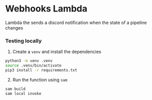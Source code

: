 # Webhooks Lambda
Lambda the sends a discord notification when the state of a pipeline changes

### Testing locally
1. Create a `venv` and install the dependencies
```bash
python3 -m venv .venv
source .venv/bin/activate
pip3 install -r requirements.txt
```

2. Run the function using `sam`
```bash
sam build
sam local invoke 
```